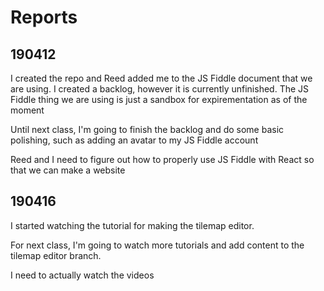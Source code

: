 # Reports

## 190412

I created the repo and Reed added me to the JS Fiddle document that we are using. I created a backlog, however it is currently unfinished.
The JS Fiddle thing we are using is just a sandbox for expirementation as of the moment

Until next class, I'm going to finish the backlog and do some basic polishing, such as adding an avatar to my JS Fiddle account

Reed and I need to figure out how to properly use JS Fiddle with React so that we can make a website

## 190416

I started watching the tutorial for making the tilemap editor.

For next class, I'm going to watch more tutorials and add content to the tilemap editor branch.

I need to actually watch the videos
